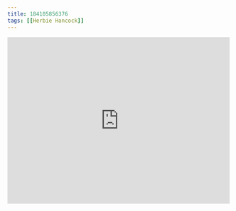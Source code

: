 ```yaml
---
title: 184105856376
tags: [[Herbie Hancock]]
---
```

<iframe allow="accelerometer; autoplay; clipboard-write; encrypted-media; gyroscope; picture-in-picture" allowfullscreen="" frameborder="0" height="375" id="youtube_iframe" src="https://www.youtube.com/embed/4bjPlBC4h_8?feature=oembed&amp;enablejsapi=1&amp;origin=https://safe.txmblr.com&amp;wmode=opaque" width="500"></iframe>